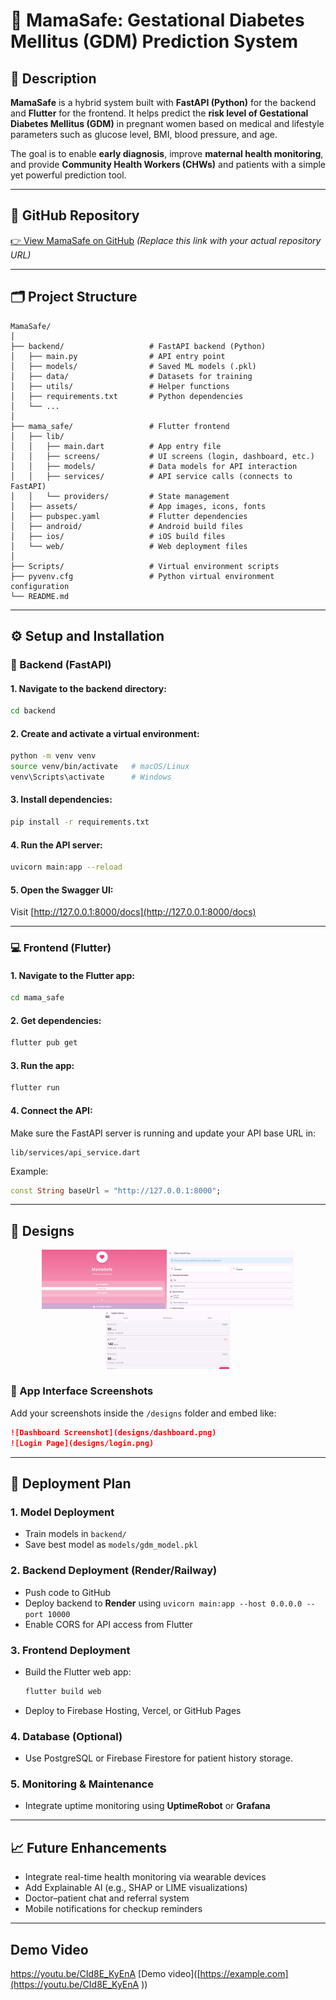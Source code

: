 # 🤰 MamaSafe: Gestational Diabetes Mellitus (GDM) Prediction System

## 🧩 Description

**MamaSafe** is a hybrid system built with **FastAPI (Python)** for the backend and **Flutter** for the frontend.
It helps predict the **risk level of Gestational Diabetes Mellitus (GDM)** in pregnant women based on medical and lifestyle parameters such as glucose level, BMI, blood pressure, and age.

The goal is to enable **early diagnosis**, improve **maternal health monitoring**, and provide **Community Health Workers (CHWs)** and patients with a simple yet powerful prediction tool.

---

## 🔗 GitHub Repository

[👉 View MamaSafe on GitHub]([https://github.com/YourUsername/MamaSafe](https://github.com/MKangabire/Capstone/new/main?filename=README.md))
*(Replace this link with your actual repository URL)*

---

## 🗂️ Project Structure

```
MamaSafe/
│
├── backend/                   # FastAPI backend (Python)
│   ├── main.py                # API entry point
│   ├── models/                # Saved ML models (.pkl)
│   ├── data/                  # Datasets for training
│   ├── utils/                 # Helper functions
│   ├── requirements.txt       # Python dependencies
│   └── ...
│
├── mama_safe/                 # Flutter frontend
│   ├── lib/
│   │   ├── main.dart          # App entry file
│   │   ├── screens/           # UI screens (login, dashboard, etc.)
│   │   ├── models/            # Data models for API interaction
│   │   ├── services/          # API service calls (connects to FastAPI)
│   │   └── providers/         # State management
│   ├── assets/                # App images, icons, fonts
│   ├── pubspec.yaml           # Flutter dependencies
│   ├── android/               # Android build files
│   ├── ios/                   # iOS build files
│   └── web/                   # Web deployment files
│
├── Scripts/                   # Virtual environment scripts
├── pyvenv.cfg                 # Python virtual environment configuration
└── README.md
```

---

## ⚙️ Setup and Installation

### 🧠 Backend (FastAPI)

#### 1. Navigate to the backend directory:

```bash
cd backend
```

#### 2. Create and activate a virtual environment:

```bash
python -m venv venv
source venv/bin/activate   # macOS/Linux
venv\Scripts\activate      # Windows
```

#### 3. Install dependencies:

```bash
pip install -r requirements.txt
```

#### 4. Run the API server:

```bash
uvicorn main:app --reload
```

#### 5. Open the Swagger UI:

Visit [http://127.0.0.1:8000/docs](http://127.0.0.1:8000/docs)

---

### 💻 Frontend (Flutter)

#### 1. Navigate to the Flutter app:

```bash
cd mama_safe
```

#### 2. Get dependencies:

```bash
flutter pub get
```

#### 3. Run the app:

```bash
flutter run
```

#### 4. Connect the API:

Make sure the FastAPI server is running and update your API base URL in:

```
lib/services/api_service.dart
```

Example:

```dart
const String baseUrl = "http://127.0.0.1:8000";
```

---

## 🎨 Designs
<p align="center">
  <img src="assets/screen1.png" width="200"/>
  <img src="assets/screen2.png" width="200"/>
  <img src="assets/screen3.png" width="200"/>
</p>

### 📱 App Interface Screenshots

Add your screenshots inside the `/designs` folder and embed like:

```markdown
![Dashboard Screenshot](designs/dashboard.png)
![Login Page](designs/login.png)
```

---

## 🚀 Deployment Plan

### 1. Model Deployment

* Train models in `backend/`
* Save best model as `models/gdm_model.pkl`

### 2. Backend Deployment (Render/Railway)

* Push code to GitHub
* Deploy backend to **Render** using `uvicorn main:app --host 0.0.0.0 --port 10000`
* Enable CORS for API access from Flutter

### 3. Frontend Deployment

* Build the Flutter web app:

  ```bash
  flutter build web
  ```
* Deploy to Firebase Hosting, Vercel, or GitHub Pages

### 4. Database (Optional)

* Use PostgreSQL or Firebase Firestore for patient history storage.

### 5. Monitoring & Maintenance

* Integrate uptime monitoring using **UptimeRobot** or **Grafana**

---

## 📈 Future Enhancements

* Integrate real-time health monitoring via wearable devices
* Add Explainable AI (e.g., SHAP or LIME visualizations)
* Doctor–patient chat and referral system
* Mobile notifications for checkup reminders

---

## Demo Video
https://youtu.be/CId8E_KyEnA 
[Demo video]([https://example.com](https://youtu.be/CId8E_KyEnA ))

